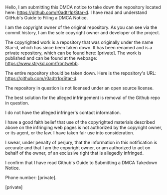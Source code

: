 Hello, I am submitting this DMCA notice to take down the repository located here: https://github.com/r0adtr1p/Star-d. I have read and understand GitHub's Guide to Filing a DMCA Notice.

I am the copyright owner of the original repository. As you can see via the commit history, I am the sole copyright owner and developer of the project.

The copyrighted work is a repository that was originally under the name Star-d, which has since been taken down. It has been renamed and is a private repository, which can be found here: [private]. The work is published and can be found at the webpage: https://www.strykd.com/frontwebb.  

The entire repository should be taken down. Here is the repository's URL: https://github.com/r0adtr1p/Star-d.  

The repository in question is not licensed under an open source license.  

The best solution for the alleged infringement is removal of the Github repo in question.  

I do not have the alleged infringer's contact information.  

I have a good faith belief that use of the copyrighted materials described above on the infringing web pages is not authorized by the copyright owner, or its agent, or the law. I have taken fair use into consideration.  

I swear, under penalty of perjury, that the information in this notification is accurate and that I am the copyright owner, or am authorized to act on behalf of the owner, of an exclusive right that is allegedly infringed.  

I confirm that I have read Github's Guide to Submitting a DMCA Takedown Notice.  

Phone number: [private].

[private]
